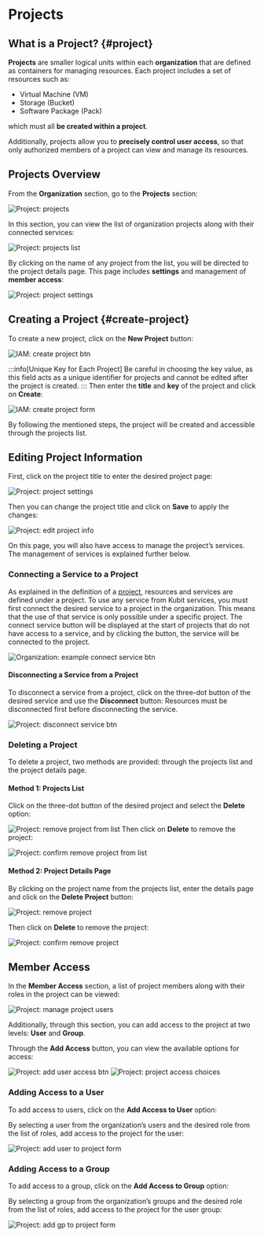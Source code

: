 # Projects

## What is a Project? {#project}

**Projects** are smaller logical units within each **organization** that are defined as containers for managing resources. Each project includes a set of resources such as:

- Virtual Machine (VM)
- Storage (Bucket)
- Software Package (Pack)

which must all **be created within a project**.

Additionally, projects allow you to **precisely control user access**, so that only authorized members of a project can view and manage its resources.

## Projects Overview

From the **Organization** section, go to the **Projects** section:

![Project: projects](img/projects.png)

In this section, you can view the list of organization projects along with their connected services:

![Project: projects list](img/projects-list.png)

By clicking on the name of any project from the list, you will be directed to the project details page. This page includes **settings** and management of **member access**:

![Project: project settings](img/project-settings.png)

## Creating a Project {#create-project}

To create a new project, click on the **New Project** button:

![IAM: create project btn](img/create-project-btn.png)

:::info[Unique Key for Each Project]
Be careful in choosing the key value, as this field acts as a unique identifier for projects and cannot be edited after the project is created.
:::
Then enter the **title** and **key** of the project and click on **Create**:

![IAM: create project form](img/create-project-form.png)

By following the mentioned steps, the project will be created and accessible through the projects list.

## Editing Project Information

First, click on the project title to enter the desired project page:

![Project: project settings](img/project-settings1.png)

Then you can change the project title and click on **Save** to apply the changes:

![Project: edit project info](img/edit-project-info.png)

On this page, you will also have access to manage the project’s services. The management of services is explained further below.

### Connecting a Service to a Project

As explained in the definition of a [project](#project), resources and services are defined under a project. To use any service from Kubit services, you must first connect the desired service to a project in the organization. This means that the use of that service is only possible under a specific project. The connect service button will be displayed at the start of projects that do not have access to a service, and by clicking the button, the service will be connected to the project.

![Organization: example connect service btn](img/iaas-bind-project.png)

#### Disconnecting a Service from a Project

To disconnect a service from a project, click on the three-dot button of the desired service and use the **Disconnect** button:
Resources must be disconnected first before disconnecting the service.

![Project: disconnect service btn](img/disconnect-service-btn.png)

### Deleting a Project

To delete a project, two methods are provided: through the projects list and the project details page.

#### Method 1: Projects List

Click on the three-dot button of the desired project and select the **Delete** option:

![Project: remove project from list](img/remove-project-from-list.png)
Then click on **Delete** to remove the project:

![Project: confirm remove project from list](img/confirm-remove-project-from-list.png)

#### Method 2: Project Details Page

By clicking on the project name from the projects list, enter the details page and click on the **Delete Project** button:

![Project: remove project](img/remove-project.png)

Then click on **Delete** to remove the project:

![Project: confirm remove project](img/confirm-remove-project.png)

## Member Access

In the **Member Access** section, a list of project members along with their roles in the project can be viewed:

![Project: manage project users](img/project-settings.png)

Additionally, through this section, you can add access to the project at two levels: **User** and **Group**.

Through the **Add Access** button, you can view the available options for access:

![Project: add user access btn](img/add-user-access-btn.png)
![Project: project access choices](img/project-access-choices.png)

### Adding Access to a User

To add access to users, click on the **Add Access to User** option:

By selecting a user from the organization’s users and the desired role from the list of roles, add access to the project for the user:

![Project: add user to project form](img/add-user-to-project-form.png)

### Adding Access to a Group

To add access to a group, click on the **Add Access to Group** option:

By selecting a group from the organization’s groups and the desired role from the list of roles, add access to the project for the user group:

![Project: add gp to project form](img/add-gp-to-project-form.png)
